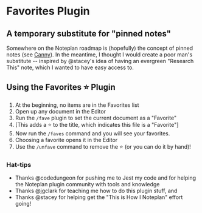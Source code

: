 # Favorites Plugin

## A temporary substitute for "pinned notes"
Somewhere on the Noteplan roadmap is (hopefully) the concept of pinned notes (see [Canny](https://noteplan.canny.io/general-feature-request/p/favorite-notesfolders-and-pinning-notes-to-the-top-of-the-list)). In the meantime, I thought I would create a poor man's substitute -- inspired by @stacey's idea of having an evergreen "Research This" note, which I wanted to have easy access to.

## Using the Favorites ⭐️ Plugin
1. At the beginning, no items are in the Favorites list
2. Open up any document in the Editor
2. Run the `/fave` plugin to set the current document as a "Favorite"
3. [This adds a ⭐️ to the title, which indicates this file is a "Favorite"]
4. Now run the `/faves` command and you will see your favorites. 
5. Choosing a favorite opens it in the Editor
6. Use the `/unfave`  command to remove the ⭐️ (or you can do it by hand)!

### Hat-tips
- Thanks @codedungeon for pushing me to Jest my code and for helping the Noteplan plugin community with tools and knowledge
- Thanks @jgclark for teaching me how to do this plugin stuff, and
- Thanks @stacey for helping get the "This is How I Noteplan" effort going!